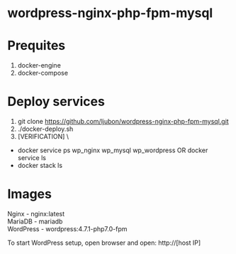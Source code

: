 # wordpress-nginx-php-fpm-mysql

# Prequites
1) docker-engine
2) docker-compose
  

# Deploy services 

1) git clone https://github.com/ljubon/wordpress-nginx-php-fpm-mysql.git 
2) ./docker-deploy.sh
3) [VERIFICATION] \
  - docker service ps wp_nginx wp_mysql wp_wordpress OR docker service ls
  - docker stack ls

# Images

Nginx - nginx:latest \
MariaDB - mariadb \
WordPress - wordpress:4.7.1-php7.0-fpm 

To start WordPress setup, open browser and open: http://[host IP]
